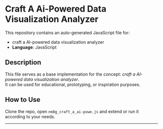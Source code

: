 # Craft A Ai-Powered Data Visualization Analyzer

This repository contains an auto-generated JavaScript file for:

- craft a AI-powered data visualization analyzer
- **Language**: JavaScript

## Description

This file serves as a base implementation for the concept: *craft a AI-powered data visualization analyzer*.  
It can be used for educational, prototyping, or inspiration purposes.

## How to Use

Clone the repo, open `nm8g_craft_a_ai-powe.js` and extend or run it according to your needs.

---


